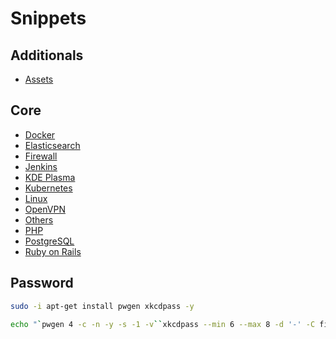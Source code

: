 # Snippets

## Additionals

* [Assets](chapters/assets) 

## Core

* [Docker](chapters/docker)
* [Elasticsearch](chapters/elasticsearch)
* [Firewall](chapters/firewall)
* [Jenkins](chapters/jenkins)
* [KDE Plasma](chapters/kde-plasma)
* [Kubernetes](chapters/kubernetes)
* [Linux](chapters/linux)
* [OpenVPN](chapters/openvpn)
* [Others](chapters/others)
* [PHP](chapters/php)
* [PostgreSQL](chapters/postgresql)
* [Ruby on Rails](chapters/ruby-on-rails)

## Password

```bash
sudo -i apt-get install pwgen xkcdpass -y

echo "`pwgen 4 -c -n -y -s -1 -v``xkcdpass --min 6 --max 8 -d '-' -C first -n 2 -c 1``pwgen 4 -c -n -y -s -1 -v`"
```
